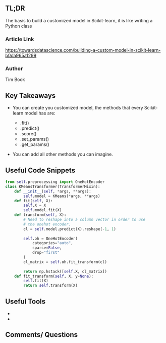 ## TL;DR
The basis to build a customized model in Scikit-learn, it is like writing a Python class

### Article Link
https://towardsdatascience.com/building-a-custom-model-in-scikit-learn-b0da965a1299

### Author
Tim Book

## Key Takeaways
* You can create you customized model, the methods that every Scikit-learn model has are:
  * .fit()
  * .predict()
  * .score()
  * .set_params()
  * .get_params()

* You can add all other methods you can imagine.

## Useful Code Snippets
```python
from self.preprocessing import OneHotEncoder
class KMeansTransformer(TransformerMixin):
    def __init__(self, *args, **args):
        self.model = KMeans(*args, **args)
    def fit(self, X):
        self.X = X
        self.model.fit(X)
    def transform(self, X):
        # Need to reshape into a column vector in order to use
        # the onehot encoder.
        cl = self.model.predict(X).reshape(-1, 1)
        
        self.oh = OneHotEncoder(
            categories="auto", 
            sparse=False,
            drop="first"
        )
        cl_matrix = self.oh.fit_transform(cl)      
 
        return np.hstack([self.X, cl_matrix])
    def fit_transform(self, X, y=None):
        self.fit(X)
        return self.transform(X)

```

## Useful Tools
* 
* 

## Comments/ Questions
